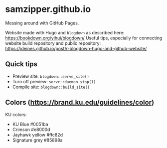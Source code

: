 # samzipper.github.io
Messing around with GitHub Pages.

Website made with Hugo and `blogdown` as described here: https://bookdown.org/yihui/blogdown/
Useful tips, especially for connecting website build repository and public repository: https://jdeines.github.io/post/r-blogdown-hugo-and-github-website/

## Quick tips
 * Preview site: `blogdown::serve_site()`
 * Turn off preview: `servr::daemon_stop(1)`
 * Compile site: `blogdown::build_site()`

## Colors (https://brand.ku.edu/guidelines/color)
KU colors:
  * KU Blue #0051ba
  * Crimson #e8000d
  * Jayhawk yellow #ffc82d
  * Signature grey #85898a